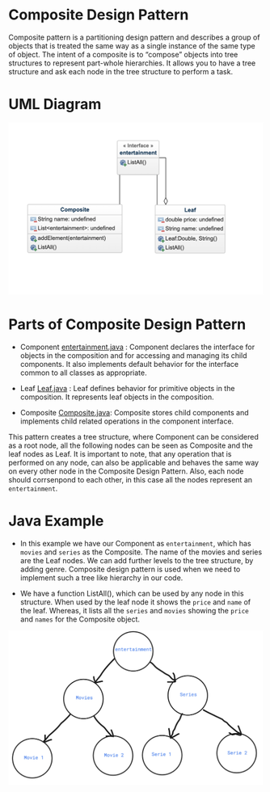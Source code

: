 # Composite Design Pattern

Composite pattern is a partitioning design pattern and describes a group of objects that is treated the same way as a single instance of the same type of object. The intent of a composite is to “compose” objects into tree structures to represent part-whole hierarchies. It allows you to have a tree structure and ask each node in the tree structure to perform a task.

# UML Diagram
![Composite Pattern](uml.png)

# Parts of Composite Design Pattern
- Component [entertainment.java](example/entertainment.java) : Component declares the interface for objects in the composition and for accessing and managing its child components. It also implements default behavior for the interface common to all classes as appropriate.

- Leaf [Leaf.java](example/Leaf.java) : Leaf defines behavior for primitive objects in the composition. It represents leaf objects in the composition.

- Composite [Composite.java](example/Composite.java): Composite stores child components and implements child related operations in the component interface.

This pattern creates a tree structure, where Component can be considered as a root node, all the following nodes can be seen as Composite and the leaf nodes as Leaf.
It is important to note, that any operation that is performed on any node, can also be applicable and behaves the same way on every other node in the Composite Design Pattern. Also, each node should corrsenpond to each other, in this case all the nodes represent an `entertainment`.

# Java Example
- In this example we have our Component as `entertainment`, which has `movies` and `series` as the Composite. The name of the movies and series are the Leaf nodes. We can add further levels to the tree structure, by adding genre.
Composite design pattern is used when we need to implement such a tree like hierarchy in our code.

- We have a function ListAll(), which can be used by any node in this structure. When used by the leaf node it shows the `price` and `name` of the leaf. Whereas, it lists all the `series` and `movies` showing the `price` and `names` for the Composite object.

![Design Structure](structure.png)